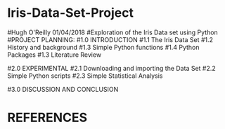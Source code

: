 # Iris-Data-Set-Project

#Hugh O'Reilly 01/04/2018
#Exploration of the Iris Data set using Python
#PROJECT PLANNING:
  #1.0 INTRODUCTION
    #1.1 The Iris Data Set
    #1.2 History and background
    #1.3 Simple Python functions
    #1.4 Python Packages
    #1.3 Literature Review
    
  #2.0 EXPERIMENTAL
    #2.1 Downloading and importing the Data Set
    #2.2 Simple Python scripts
    #2.3 Simple Statistical Analysis

  #3.0  DISCUSSION AND CONCLUSION

  #     REFERENCES
